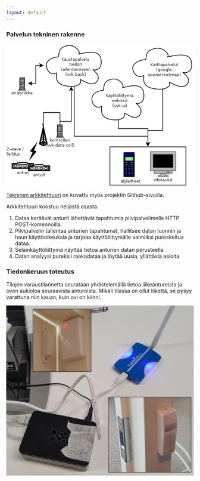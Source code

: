```yaml
---
layout: default
---
```


### Palvelun tekninen rakenne

![arkkitehtuurikaavio](images/arkkitehtuuri.png)

[Tekninen
arkkitehtuuri](https://github.com/KoneidenKapinaAdele/vvk/blob/master/docs/arkkitehtuuri.md)
on kuvattu myös projektin Github-sivuilla.

Arkkitehtuuri koostuu neljästä osasta:

1. Dataa keräävät anturit lähettävät tapahtumia pilvipalvelimelle HTTP
   POST-komennoilla.
2. Pilvipalvelin tallentaa anturien tapahtumat, hallitsee datan luonnin
   ja haun käyttöoikeuksia ja tarjoaa käyttöliittymälle valmiiksi
   pureskeltua dataa.
3. Selainkäyttöliittymä näyttää tietoa anturien datan perusteella
4. Datan analyysi pureksii raakadataa ja löytää uusia, yllättäviä
   asioita

### Tiedonkeruun toteutus

Tilojen varaustilannetta seurataan yhdistelemällä tietoa liikeantureista
ja oven aukioloa seuraavista antureista.  Mikäli tilassa on ollut
liikettä, se pysyy varattuna niin kauan, kuin ovi on kiinni.

![antureita ja tukiasema](images/anturit.jpeg)

